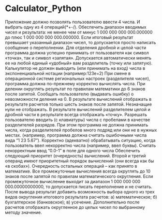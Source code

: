 # Calculator_Python
Приложение должно позволять пользователю ввести 4 числа. И выбрать одну из 4 операций(*+-/).
Обеспечить диапазон вводимых чисел и результата: не менее чем от минус 1 000 000 000 000.000000 до плюс 1 000 000 000 000.000000.  Если итоговый результат превышает указанный диапазон чисел, то допускается просто написать сообщение о переполнении. 
Для отделения дробной и целой части программа должна успешно принимать от пользователя как символ «точка», так и символ «запятая». Допускается автоматически менять ее на любой единый «удобный» вам разделитель (точку или запятую).
Калькулятор не должен выводить (или принимать на вход) числа в экспоненциальной нотации (например:123e+2)
При смене в операционной системе региональных настроек (разделителя чисел), программа должна по-прежнему корректно вычислять числа.
При делении округлять результат по правилам математики до 6 знаков после запятой.
Сообщать пользователю (выдавать ошибку) о невозможности деления на 0.
В результате вычислений отображать в результате расчетов только шесть знаков после запятой. Незначащие нули не отображать.
В результате вычислений разделителем целой и дробной части в результате всегда отображать «точку».
Разрешать пользователю вводить (с клавиатуры) числа с пробелами в качестве разделителей разрядов. При этом программа не должна принимать числа, когда разделителей пробелов много подряд или они не в нужных местах.  (например, программа должна считать ошибочными числа вида “1  23 5.67”).
Корректно (адекватно) обрабатывать ситуацию, когда пользователь ввел некорректно числа (например, ввел буквы). 
Считать некорректным ввод “0.0-1” в поле для одного числа
Обеспечить следующий приоритет (очередность) вычислений. Второй и третий операнд имеют приоритетный порядок вычислений (они всегда как бы «в скобах»). Очередность остальных операций – как принято в математике.
Все промежуточные вычисления всегда округлять до 10 знаков после запятой по правилам математического округления.
Если промежуточное вычисление выходит за диапазон 1 000 000 000 000.00000000000, то допускается писать переполнение и не считать.
После вывода результат добавить возможность выбора одного из трех видов округления итогового результата расчетов:
а) математическое;
б) бухгалтерское (банковское);
в) усечение.
Дополнительно после расчетов отображать округленное до целых чисел по выбранному методу значение.

